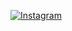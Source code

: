 [![Instagram](https://img.shields.io/badge/Instagram-%23E4405F.svg?style=for-the-badge&logo=Instagram&logoColor=white)](https://www.instagram.com/codexmir/)
